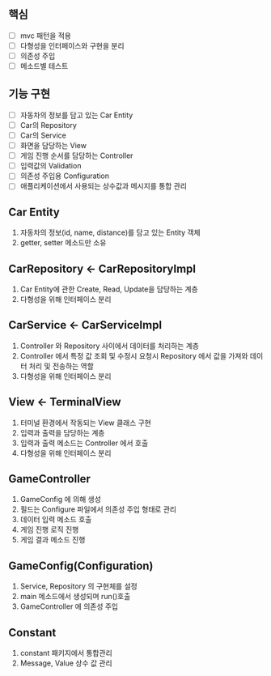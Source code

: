 ## 핵심
- [ ] mvc 패턴을 적용
- [ ] 다형성을 인터페이스와 구현을 분리
- [ ] 의존성 주입
- [ ] 메소드별 테스트

## 기능 구현 
- [ ] 자동차의 정보를 담고 있는 Car Entity
- [ ] Car의 Repository
- [ ] Car의 Service
- [ ] 화면을 담당하는 View
- [ ] 게임 진행 순서를 담당하는 Controller
- [ ] 입력값의 Validation
- [ ] 의존성 주입용 Configuration
- [ ] 애플리케이션에서 사용되는 상수값과 메시지를 통합 관리

## Car Entity
1. 자동차의 정보(id, name, distance)를 담고 있는 Entity 객체
2. getter, setter 메소드만 소유

## CarRepository <- CarRepositoryImpl
1. Car Entity에 관한 Create, Read, Update을 담당하는 계층
2. 다형성을 위해 인터페이스 분리

## CarService <- CarServiceImpl
1. Controller 와 Repository 사이에서 데이터를 처리하는 계층
2. Controller 에서 특정 값 조회 및 수정시 요청시 Repository 에서 값을 가져와 데이터 처리 및 전송하는 역할
3. 다형성을 위해 인터페이스 분리

## View <- TerminalView
1. 터미널 환경에서 작동되는 View 클래스 구현
2. 입력과 출력을 담당하는 계층
3. 입력과 출력 메소드는 Controller 에서 호출
4. 다형성을 위해 인터페이스 분리

## GameController
1. GameConfig 에 의해 생성
2. 필드는 Configure 파일에서 의존성 주입 형태로 관리
3. 데이터 입력 메소드 호출
4. 게임 진행 로직 진행
5. 게임 결과 메소드 진행

## GameConfig(Configuration)
1. Service, Repository 의 구현체를 설정
2. main 메소드에서 생성되며 run()호출
3. GameController 에 의존성 주입 

## Constant
1. constant 패키지에서 통합관리
2. Message, Value 상수 값 관리